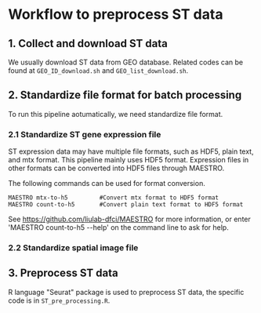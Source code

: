 # Workflow to preprocess ST data

## 1. Collect and download ST data 
We usually download ST data from GEO database. Related codes can be found at `GEO_ID_download.sh` and `GEO_list_download.sh`.

## 2. Standardize file format for batch processing
To run this pipeline aotumatically, we need standardize file format.
### 2.1 Standardize ST gene expression file
ST expression data may have multiple file formats, such as HDF5, plain text, and mtx format. This pipeline mainly uses HDF5 format. Expression files in other formats can be converted into HDF5 files through MAESTRO.

The following commands can be used for format conversion.

    MAESTRO mtx-to-h5	      #Convert mtx format to HDF5 format
    MAESTRO count-to-h5       #Convert plain text format to HDF5 format

See https://github.com/liulab-dfci/MAESTRO for more information, or enter 'MAESTRO count-to-h5 --help' on the command line to ask for help.
### 2.2 Standardize spatial image file


## 3. Preprocess ST data
R language "Seurat" package is used to preprocess ST data, the specific code is in `ST_pre_processing.R`.

